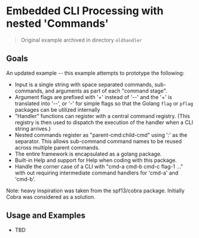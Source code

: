 Embedded CLI Processing with nested 'Commands'
==============================================
<!-- VSCode:  ctrl-shift-v to preview markdown -->

> Original example archived in directory `oldhandler`

## Goals

An updated example -- this example attempts to prototype the following:

* Input is a single string with space separated commands, sub-commands, and
  arguments as part of each "command stage".
* Argument flags are prefixed with '+' instead of '--' and the '+' is translated
  into '--', or '-' for simple flags so that the Golang `flag` or `pflag`
  packages can be utilized internally
* "Handler" functions can register with a central command registry.  (This
  registry is then used to dispatch the execution of the handler when a CLI
  string arrives.)
* Nested commands register as "parent-cmd:child-cmd" using ':' as the separator.
  This allows sub-command command names to be reused across multiple parent
  commands.
* The entire framework is encapsulated as a golang package.
* Built-in Help and support for Help when coding with this package.
* Handle the corner case of a CLI with "cmd-a cmd-b cmd-c flag-1 ..." with out
  requiring intermediate command handlers for 'cmd-a' and 'cmd-b'.

Note:  heavy inspiration was taken from the spf13/cobra package.  Initially
Cobra was considered as a solution.  

## Usage and Examples

- TBD